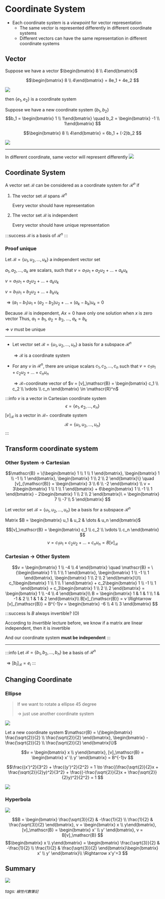 # Coordinate System

- Each coordinate system is a *viewpoint* for vector representation
	- The same vector is represented differently in different coordinate systems
	- Different vectors can have the same representation in different coordinate systems

## Vector
Suppose we have a vector $\begin{bmatrix} 8 \\ 4\end{bmatrix}$

$$\begin{bmatrix} 8 \\ 4\end{bmatrix} = 8e_1 + 4e_2
$$

![](https://i.imgur.com/wRPRFwz.png)

then $\{e_1, e_2\}$ is a coordinate system

Suppose we have a new coordinate system $\{b_1, b_2\}$
$$b_1 = \begin{bmatrix} 1 \\ 1\end{bmatrix} \quad b_2 = \begin{bmatrix} -1 \\ 1\end{bmatrix}
$$

$$\begin{bmatrix} 8 \\ 4\end{bmatrix} = 6b_1 + (-2)b_2
$$

![](https://i.imgur.com/qfco1Ts.png)

---

In different coordinate, same vector will represent differently
![](https://i.imgur.com/AyNQPtH.png)

## Coordinate System
A vector set $\mathscr{B}$ can be considered as a coordinate system for $\mathscr{R}^n$ if
1. The vector set $\mathscr{B}$ spans $\mathscr{R}^n$
	
    Every vector should have representation
2. The vector set $\mathscr{B}$ is independent
	
    Every vector should have unique representation

:::success
$\mathscr{B}$ is a basis of $\mathscr{R}^n$
:::

### Proof unique
Let $\mathscr{B} = \{u_1, u_2, \dots, u_k\}$ a independent vector set

$a_1, a_2, \dots, a_k$ are scalars, such that $v = a_1u_1 + a_2u_2 + \dots + a_ku_k$

$v = a_1u_1 + a_2u_2 + \dots + a_ku_k$

$v = b_1u_1 + b_2u_2 + \dots + b_ku_k$

$\Rightarrow (a_1-b_1)u_1 + (a_2-b_2)u_2 + \dots + (a_k-b_k)u_k = 0$

Because $\mathscr{B}$ is independent, $Ax = 0$ have only one solution when $x$ is zero vector
Thus, $a_1 = b_1,\ a_2=b_2, \ \dots, \ a_k = b_k$

$\Rightarrow$ $v$ must be unique

---

- Let vector set $\mathscr{B} = \{u_1, u_2, \dots, u_n\}$ a basis for a subspace $\mathscr{R}^n$
	
    $\Rightarrow \mathscr{B}$ is a coordinate system
- For any $v$ in $\mathscr{R}^n$, there are unique scalars $c_1, c_2, \dots, c_n$ such that $v = c_1u_1 + c_2u_2 + \dots + c_nu_n$
	
    $\Rightarrow \mathscr{B}-$coordinate vector of $v = [v]_\mathscr{B} = \begin{bmatrix} c_1 \\ c_2 \\ \vdots \\ c_n \end{bmatrix} \in \mathscr{R}^n$

:::info
$v$ is a vector in Cartesian coordinate system $$\epsilon = \{e_1, e_2, \dots, e_n\}
$$
$[v]_\mathscr{B}$ is a vector in $\mathscr{B}-$ coordinate system
$$\mathscr{B} = \{u_1, u_2, \dots, u_n\}
$$
:::

## Transform coordinate system
### Other System $\to$ Cartesian
$$\mathscr{B} = \{\begin{bmatrix} 1 \\ 1 \\ 1 \end{bmatrix}, \begin{bmatrix} 1 \\ -1 \\ 1 \end{bmatrix}, \begin{bmatrix} 1 \\ 2 \\ 2 \end{bmatrix}\} \quad [v]_{\mathscr{B}} = \begin{bmatrix} 3 \\ 6 \\ -2 \end{bmatrix} \\
v = 3\begin{bmatrix} 1 \\ 1 \\ 1 \end{bmatrix} + 6\begin{bmatrix} 1 \\ -1 \\ 1 \end{bmatrix} - 2\begin{bmatrix} 1 \\ 2 \\ 2 \end{bmatrix}\ = \begin{bmatrix} 7 \\ -7 \\ 5 \end{bmatrix}
$$

Let vector set $\mathscr{B} = \{u_1, u_2, \dots, u_n\}$ be a basis for a subspace $\mathscr{R}^n$

Matrix $B = \begin{bmatrix} u_1 & u_2 & \dots & u_n \end{bmatrix}$

$$[v]_\mathscr{B} = \begin{bmatrix} c_1 \\ c_2 \\ \vdots \\ c_n \end{bmatrix}
$$
$$v = c_1u_1 + c_2u_2 + \dots + c_nu_n = B[v]_\mathscr{B}
$$

### Cartesian $\to$ Other System
$$v = \begin{bmatrix} 1 \\ -4 \\ 4 \end{bmatrix} \quad \mathscr{B} = \{\begin{bmatrix} 1 \\ 1 \\ 1 \end{bmatrix}, \begin{bmatrix} 1 \\ -1 \\ 1 \end{bmatrix}, \begin{bmatrix} 1 \\ 2 \\ 2 \end{bmatrix}\}\\
c_1\begin{bmatrix} 1 \\ 1 \\ 1 \end{bmatrix} + c_2\begin{bmatrix} 1 \\ -1 \\ 1 \end{bmatrix} + c_3\begin{bmatrix} 1 \\ 2 \\ 2 \end{bmatrix} = \begin{bmatrix} 1 \\ -4 \\ 4 \end{bmatrix}\\
B = \begin{bmatrix} 1 & 1 & 1 \\ 1 & -1 & 2 \\ 1 & 1 & 2 \end{bmatrix}\\
B[v]_{\mathscr{B}} = v \Rightarrow [v]_{\mathscr{B}} = B^{-1}v = \begin{bmatrix} -6 \\ 4 \\ 3 \end{bmatrix}
$$

:::success
Is $B$ always invertible? (O)

According to *Invertible* lecture before, we know if a matrix are linear independent, then it is invertible

And our coordinate system **must be independent**
:::

---

:::info
Let $\mathscr{B} = \{b_1, b_2, \dots, b_n\}$ be a basis of $\mathscr{R}^n$

$\Rightarrow [b_i]_\mathscr{B} = e_i$
:::

## Changing Coordinate
### Ellipse
> If we want to rotate a ellipse 45 degree
> 
> $\to$ just use another coordinate system

![](https://i.imgur.com/o0WO8He.png)

Let a new coordinate system $\mathscr{B} = \{\begin{bmatrix} \frac{\sqrt{2}}{2} \\ \frac{\sqrt{2}}{2} \end{bmatrix},  \begin{bmatrix} -\frac{\sqrt{2}}{2} \\ \frac{\sqrt{2}}{2} \end{bmatrix}\}$

$$v = \begin{bmatrix} x \\ y\end{bmatrix}, [v]_\mathscr{B} = \begin{bmatrix} x' \\ y' \end{bmatrix} = B^{-1}v
$$

$$\frac{(x')^2}{3^2} + \frac{(y')^2}{2^2} = 1 \to \frac{(\frac{\sqrt{2}}{2}x + \frac{\sqrt{2}}{2}y)^2}{3^2} + \frac{(-\frac{\sqrt{2}}{2}x + \frac{\sqrt{2}}{2}y)^2}{2^2} = 1
$$

![](https://i.imgur.com/UyQ6nLd.png)

### Hyperbola
![](https://i.imgur.com/RZqSvno.png)

$$B = \begin{bmatrix} \frac{\sqrt{3}}{2} & -\frac{1}{2} \\ \frac{1}{2} & \frac{\sqrt{3}}{2} \end{bmatrix}, v = \begin{bmatrix} x \\ y\end{bmatrix}, [v]_\mathscr{B} = \begin{bmatrix} x' \\ y' \end{bmatrix}, v = B[v]_\mathscr{B}
$$
$$\begin{bmatrix} x \\ y\end{bmatrix} = \begin{bmatrix} \frac{\sqrt{3}}{2} & -\frac{1}{2} \\ \frac{1}{2} & \frac{\sqrt{3}}{2} \end{bmatrix}\begin{bmatrix} x' \\ y' \end{bmatrix}\\
\Rightarrow x'y'=3
$$

## Summary
![](https://i.imgur.com/7QfdgTV.png)


###### tags: `線性代數筆記`